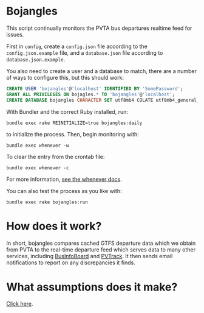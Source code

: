 # Bojangles

This script continually monitors the PVTA bus departures realtime feed for
issues.

First in `config`, create a `config.json` file according to the
`config.json.example` file, and a `database.json` file according to
`database.json.example`.

You also need to create a user and a database to match, there are a number of
ways to configure this, but this should work:

```sql
CREATE USER 'bojangles'@'localhost' IDENTIFIED BY 'SomePassword';
GRANT ALL PRIVILEGES ON bojagles.* TO 'bojangles'@'localhost';
CREATE DATABASE bojangles CHARACTER SET utf8mb4 COLATE utf8mb4_general_ci;
```

With Bundler and the correct Ruby installed, run:

```
bundle exec rake REINITIALIZE=true bojangles:daily
```

to initialize the process. Then, begin monitoring with:

```
bundle exec whenever -w
```

To clear the entry from the crontab file:

```
bundle exec whenever -c
```

For more information, [see the whenever docs](https://github.com/javan/whenever).

You can also test the process as you like with:

```
bundle exec rake bojangles:run
```

# How does it work?

In short, bojangles compares cached GTFS departure data which we obtain from
PVTA to the real-time departure feed which serves data to many other services,
including [BusInfoBoard](https://github.com/umts/BusInfoBoard) and
[PVTrack](https://github.com/umts/pvta-multiplatform). It then sends email
notifications to report on any discrepancies it finds.

# What assumptions does it make?

[Click here](https://github.com/umts/bojangles/tree/master/DETAILS.md).

